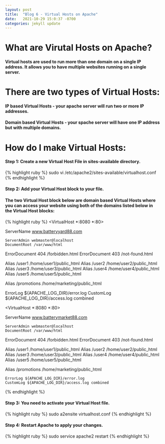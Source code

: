 ```yaml
---
layout: post
title:  "Blog 6 - Virtual Hosts on Apache"
date:   2021-10-29 15:0:37 -0700
categories: jekyll update
---
```


# **What are Virutal Hosts on Apache?**
#### Virtual hosts are used to run more than one domain on a single IP address. It allows you to have multiple websites running on a single server.

# **There are two types of Virtual Hosts:**
#### IP based Virtual Hosts - your apache server will run two or more IP addresses.
#### Domain based Virtual Hosts - your spache server will have one IP address but with multiple domains.

# **How do I make Virtual Hosts:**
#### Step 1: Create a new Virtual Host File in sites-available directory.
{% highlight ruby %}
sudo vi /etc/apache2/sites-available/virtualhost.conf
{% endhighlight %}

#### Step 2: Add your Virtual Host block to your file.
#### The two Virtual Host block below are domain based Virtual Hosts where you can access your website using both of the domains listed below in the Virtual Host blocks:
{% highlight ruby %}
<VirtualHost *:8080 *:80>

  ServerName www.batteryyard88.com 

	ServerAdmin webmaster@localhost
	DocumentRoot /var/www/html
        
  ErrorDocument 404 /forbidden.html
  ErrorDocument 403 /not-found.html

  Alias /user1 /home/user1/public_html
  Alias /user2 /home/user2/public_html
  Alias /user3 /home/user3/public_html
  Alias /user4 /home/user4/public_html
  Alias /user5 /home/user5/public_html

  Alias /promotions /home/marketing/public_html 

  ErrorLog ${APACHE_LOG_DIR}/error.log
	CustomLog ${APACHE_LOG_DIR}/access.log combined
</VirtualHost>

<VirtualHost *:8080 *:80>
       
  ServerName www.batterymarket88.com 

	ServerAdmin webmaster@localhost
	DocumentRoot /var/www/html
        
  ErrorDocument 404 /forbidden.html
  ErrorDocument 403 /not-found.html

  Alias /user1 /home/user1/public_html
  Alias /user2 /home/user2/public_html
  Alias /user3 /home/user3/public_html
  Alias /user4 /home/user4/public_html
  Alias /user5 /home/user5/public_html

  Alias /promotions /home/marketing/public_html 
       
	ErrorLog ${APACHE_LOG_DIR}/error.log
	CustomLog ${APACHE_LOG_DIR}/access.log combined
</VirtualHost>
{% endhighlight %}

#### Step 3: You need to activate your Virtual Host file.
{% highlight ruby %}
sudo a2ensite virtualhost.conf
{% endhighlight %}

#### Step 4: Restart Apache to apply your changes.
{% highlight ruby %}
sudo service apache2 restart
{% endhighlight %}